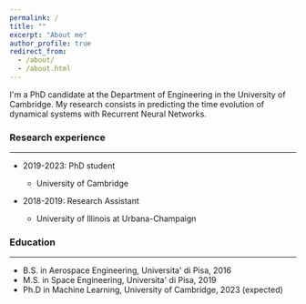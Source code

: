 ```yaml
---
permalink: /
title: ""
excerpt: "About me"
author_profile: true
redirect_from: 
  - /about/
  - /about.html
---
```


I'm a PhD candidate at the Department of Engineering in the University of Cambridge. My research consists in predicting the time evolution of dynamical systems with Recurrent Neural Networks.

### Research experience
***

* 2019-2023: PhD student
  * University of Cambridge

* 2018-2019: Research Assistant
  * University of Illinois at Urbana-Champaign


### Education
***
* B.S. in Aerospace Engineering, Universita' di Pisa, 2016
* M.S. in Space Engineering, Universita' di Pisa, 2019
* Ph.D in Machine Learning, University of Cambridge, 2023 (expected)




